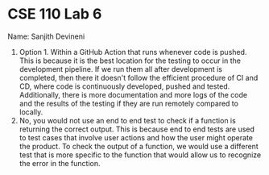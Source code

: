 # CSE 110 Lab 6

Name: Sanjith Devineni

1. Option 1. Within a GitHub Action that runs whenever code is pushed. This is because it is the best location for the testing to occur in the development pipeline. If we run them all after development is completed, then there it doesn't follow the efficient procedure of CI and CD, where code is continuously developed, pushed and tested. Additionally, there is more documentation and more logs of the code and the results of the testing if they are run remotely compared to locally.
2. No, you would not use an end to end test to check if a function is returning the correct output. This is because end to end tests are used to test cases that involve user actions and how the user might operate the product. To check the output of a function, we would use a different test that is more specific to the function that would allow us to recognize the error in the function.





